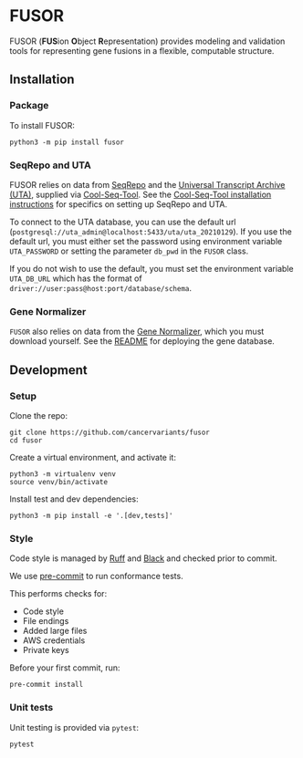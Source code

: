 # FUSOR

FUSOR (**FUS**ion **O**bject **R**epresentation) provides modeling and validation tools for representing gene fusions in a flexible, computable structure.

## Installation

### Package

To install FUSOR:
```shell
python3 -m pip install fusor
```

### SeqRepo and UTA

FUSOR relies on data from [SeqRepo](https://github.com/biocommons/seqrepo) and the [Universal Transcript Archive (UTA)](https://github.com/biocommons/uta), supplied via [Cool-Seq-Tool](https://github.com/genomicmedlab/cool-seq-tool). See the [Cool-Seq-Tool installation instructions](https://coolseqtool.readthedocs.io/en/latest/install.html) for specifics on setting up SeqRepo and UTA.

To connect to the UTA database, you can use the default url (`postgresql://uta_admin@localhost:5433/uta/uta_20210129`). If you use the default url, you must either set the password using environment variable `UTA_PASSWORD` or setting the parameter `db_pwd` in the `FUSOR` class.

If you do not wish to use the default, you must set the environment variable `UTA_DB_URL` which has the format of `driver://user:pass@host:port/database/schema`.

### Gene Normalizer

`FUSOR` also relies on data from the [Gene Normalizer](https://github.com/cancervariants/gene-normalization), which you must download yourself. See the [README](https://github.com/cancervariants/gene-normalization#readme) for deploying the gene database.

## Development

### Setup

Clone the repo:

```shell
git clone https://github.com/cancervariants/fusor
cd fusor
```

Create a virtual environment, and activate it:

```shell
python3 -m virtualenv venv
source venv/bin/activate
```

Install test and dev dependencies:

```shell
python3 -m pip install -e '.[dev,tests]'
```

### Style

Code style is managed by [Ruff](https://github.com/astral-sh/ruff) and [Black](https://github.com/psf/black) and checked prior to commit.

We use [pre-commit](https://pre-commit.com/#usage) to run conformance tests.

This performs checks for:

* Code style
* File endings
* Added large files
* AWS credentials
* Private keys

Before your first commit, run:

```shell
pre-commit install
```

### Unit tests

Unit testing is provided via `pytest`:

```shell
pytest
```
